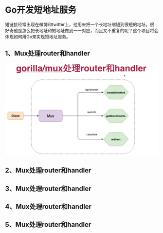 # Go开发短地址服务

短链接经常出现在微博和twitter上，他用来把一个长地址缩短到很短的地址。很好奇他是怎么把长地址和短地址做到一一对应，而且又不重复的呢？这个项目将会体现如何用Go来实现短地址服务。

## 1、Mux处理router和handler

![Mux处理router和handler](docs/images/Mux处理router和handler.png)

## 2、Mux处理router和handler

## 3、Mux处理router和handler

## 4、Mux处理router和handler

## 5、Mux处理router和handler

